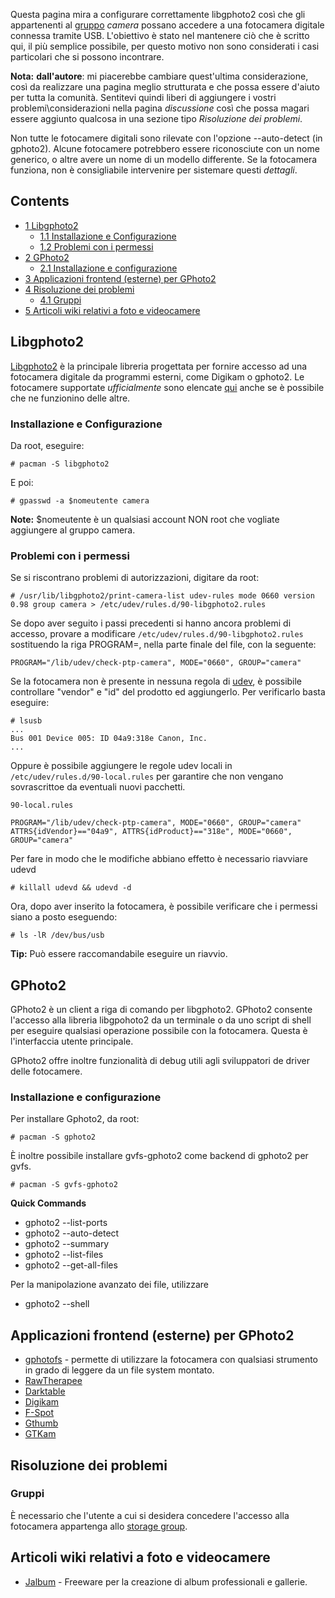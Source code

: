 Questa pagina mira a configurare correttamente libgphoto2 così che gli appartenenti al [gruppo](/index.php/Users_and_groups_(Italiano) "Users and groups (Italiano)") *camera* possano accedere a una fotocamera digitale connessa tramite USB. L'obiettivo è stato nel mantenere ciò che è scritto qui, il più semplice possibile, per questo motivo non sono considerati i casi particolari che si possono incontrare.

**Nota:** **dall'autore**: mi piacerebbe cambiare quest'ultima considerazione, così da realizzare una pagina meglio strutturata e che possa essere d'aiuto per tutta la comunità. Sentitevi quindi liberi di aggiungere i vostri problemi\considerazioni nella pagina *discussione* così che possa magari essere aggiunto qualcosa in una sezione tipo *Risoluzione dei problemi*.

Non tutte le fotocamere digitali sono rilevate con l'opzione --auto-detect (in gphoto2). Alcune fotocamere potrebbero essere riconosciute con un nome generico, o altre avere un nome di un modello differente. Se la fotocamera funziona, non è consigliabile intervenire per sistemare questi *dettagli*.

## Contents

*   [1 Libgphoto2](#Libgphoto2)
    *   [1.1 Installazione e Configurazione](#Installazione_e_Configurazione)
    *   [1.2 Problemi con i permessi](#Problemi_con_i_permessi)
*   [2 GPhoto2](#GPhoto2)
    *   [2.1 Installazione e configurazione](#Installazione_e_configurazione_2)
*   [3 Applicazioni frontend (esterne) per GPhoto2](#Applicazioni_frontend_.28esterne.29_per_GPhoto2)
*   [4 Risoluzione dei problemi](#Risoluzione_dei_problemi)
    *   [4.1 Gruppi](#Gruppi)
*   [5 Articoli wiki relativi a foto e videocamere](#Articoli_wiki_relativi_a_foto_e_videocamere)

## Libgphoto2

[Libgphoto2](http://www.gphoto.org/proj/libgphoto2/) è la principale libreria progettata per fornire accesso ad una fotocamera digitale da programmi esterni, come Digikam o gphoto2\. Le fotocamere supportate *ufficialmente* sono elencate [qui](http://www.gphoto.org/proj/libgphoto2/support.php) anche se è possibile che ne funzionino delle altre.

### Installazione e Configurazione

Da root, eseguire:

```
# pacman -S libgphoto2

```

E poi:

```
# gpasswd -a $nomeutente camera

```

**Note:** $nomeutente è un qualsiasi account NON root che vogliate aggiungere al gruppo camera.

### Problemi con i permessi

Se si riscontrano problemi di autorizzazioni, digitare da root:

```
# /usr/lib/libgphoto2/print-camera-list udev-rules mode 0660 version 0.98 group camera > /etc/udev/rules.d/90-libgphoto2.rules

```

Se dopo aver seguito i passi precedenti si hanno ancora problemi di accesso, provare a modificare `/etc/udev/rules.d/90-libgphoto2.rules` sostituendo la riga PROGRAM=, nella parte finale del file, con la seguente:

```
PROGRAM="/lib/udev/check-ptp-camera", MODE="0660", GROUP="camera"

```

Se la fotocamera non è presente in nessuna regola di [udev](/index.php/Udev "Udev"), è possibile controllare "vendor" e "id" del prodotto ed aggiungerlo. Per verificarlo basta eseguire:

```
# lsusb
...
Bus 001 Device 005: ID 04a9:318e Canon, Inc.
...

```

Oppure è possibile aggiungere le regole udev locali in `/etc/udev/rules.d/90-local.rules` per garantire che non vengano sovrascrittoe da eventuali nuovi pacchetti.

 `90-local.rules` 
```
PROGRAM="/lib/udev/check-ptp-camera", MODE="0660", GROUP="camera"
ATTRS{idVendor}=="04a9", ATTRS{idProduct}=="318e", MODE="0660",  GROUP="camera"
```

Per fare in modo che le modifiche abbiano effetto è necessario riavviare udevd

```
# killall udevd && udevd -d

```

Ora, dopo aver inserito la fotocamera, è possibile verificare che i permessi siano a posto eseguendo:

```
# ls -lR /dev/bus/usb

```

**Tip:** Può essere raccomandabile eseguire un riavvio.

## GPhoto2

GPhoto2 è un client a riga di comando per libgphoto2\. GPhoto2 consente l'accesso alla libreria libgpohoto2 da un terminale o da uno script di shell per eseguire qualsiasi operazione possibile con la fotocamera. Questa è l'interfaccia utente principale.

GPhoto2 offre inoltre funzionalità di debug utili agli sviluppatori de driver delle fotocamere.

### Installazione e configurazione

Per installare Gphoto2, da root:

```
# pacman -S gphoto2

```

È inoltre possibile installare gvfs-gphoto2 come backend di gphoto2 per gvfs.

```
# pacman -S gvfs-gphoto2

```

**Quick Commands**

*   gphoto2 --list-ports
*   gphoto2 --auto-detect
*   gphoto2 --summary
*   gphoto2 --list-files
*   gphoto2 --get-all-files

Per la manipolazione avanzato dei file, utilizzare

*   gphoto2 --shell

## Applicazioni frontend (esterne) per GPhoto2

*   [gphotofs](http://www.gphoto.org/proj/gphotofs/) - permette di utilizzare la fotocamera con qualsiasi strumento in grado di leggere da un file system montato.
*   [RawTherapee](http://www.rawtherapee.com/)
*   [Darktable](http://darktable.org/)
*   [Digikam](http://www.digikam.org/)
*   [F-Spot](http://f-spot.org/)
*   [Gthumb](http://live.gnome.org/gthumb)
*   [GTKam](http://www.gphoto.org/proj/gtkam/)

## Risoluzione dei problemi

### Gruppi

È necessario che l'utente a cui si desidera concedere l'accesso alla fotocamera appartenga allo [storage group](/index.php/Users_and_groups#Groups "Users and groups").

## Articoli wiki relativi a foto e videocamere

*   [Jalbum](/index.php/Jalbum "Jalbum") - Freeware per la creazione di album professionali e gallerie.